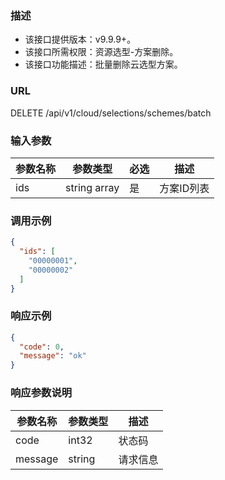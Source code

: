 ### 描述

- 该接口提供版本：v9.9.9+。
- 该接口所需权限：资源选型-方案删除。
- 该接口功能描述：批量删除云选型方案。

### URL

DELETE /api/v1/cloud/selections/schemes/batch

### 输入参数

| 参数名称 | 参数类型         | 必选 | 描述     |
|------|--------------|----|--------|
| ids  | string array | 是  | 方案ID列表 |

### 调用示例

```json
{
  "ids": [
    "00000001",
    "00000002"
  ]
}
```

### 响应示例

```json
{
  "code": 0,
  "message": "ok"
}
```

### 响应参数说明

| 参数名称    | 参数类型   | 描述   |
|---------|--------|------|
| code    | int32  | 状态码  |
| message | string | 请求信息 |
